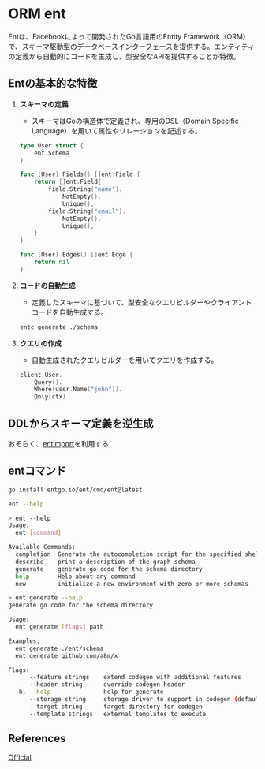 # ORM ent

Entは、Facebookによって開発されたGo言語用のEntity Framework（ORM）で、スキーマ駆動型のデータベースインターフェースを提供する。エンティティの定義から自動的にコードを生成し、型安全なAPIを提供することが特徴。

## Entの基本的な特徴

1. **スキーマの定義**
   - スキーマはGoの構造体で定義され、専用のDSL（Domain Specific Language）を用いて属性やリレーションを記述する。

   ```go
   type User struct {
       ent.Schema
   }

   func (User) Fields() []ent.Field {
       return []ent.Field{
           field.String("name").
               NotEmpty().
               Unique(),
           field.String("email").
               NotEmpty().
               Unique(),
       }
   }

   func (User) Edges() []ent.Edge {
       return nil
   }
   ```

2. **コードの自動生成**
   - 定義したスキーマに基づいて、型安全なクエリビルダーやクライアントコードを自動生成する。

   ```sh
   entc generate ./schema
   ```

3. **クエリの作成**
   - 自動生成されたクエリビルダーを用いてクエリを作成する。

   ```go
   client.User.
       Query().
       Where(user.Name("john")).
       Only(ctx)
   ```

## DDLからスキーマ定義を逆生成

おそらく、[entimport](https://github.com/ariga/entimport)を利用する

## entコマンド

```sh
go install entgo.io/ent/cmd/ent@latest

ent --help
```

```sh
> ent --help
Usage:
  ent [command]

Available Commands:
  completion  Generate the autocompletion script for the specified shell
  describe    print a description of the graph schema
  generate    generate go code for the schema directory
  help        Help about any command
  new         initialize a new environment with zero or more schemas
```

```sh
> ent generate --help
generate go code for the schema directory

Usage:
  ent generate [flags] path

Examples:
  ent generate ./ent/schema
  ent generate github.com/a8m/x

Flags:
      --feature strings    extend codegen with additional features
      --header string      override codegen header
  -h, --help               help for generate
      --storage string     storage driver to support in codegen (default "sql")
      --target string      target directory for codegen
      --template strings   external templates to execute
```

## References

[Official](https://entgo.io/ja/)
